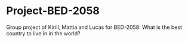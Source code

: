 # Project-BED-2058
Group project of Kirill, Mattia and Lucas for BED-2058: What is the best country to live in in the world?
